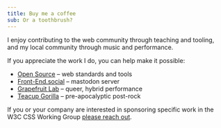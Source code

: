 ```yaml
---
title: Buy me a coffee
sub: Or a toothbrush?
---
```


I enjoy contributing to the web community
through teaching and tooling,
and my local community
through music and performance.

<!-- intro -->

If you appreciate the work I do,
you can help make it possible:

- [Open Source](https://opencollective.com/oddbird-open-source) – web standards and tools
- [Front-End.social](https://buymeacoffee.com/terriblemia) – mastodon server
- [Grapefruit Lab](https://grapefruitlab.com/donate/) – queer, hybrid performance
- [Teacup Gorilla](https://www.paypal.com/ncp/payment/DSTNNMNVVGVYG) – pre-apocalyptic post-rock

If you or your company
are interested in sponsoring specific work
in the W3C CSS Working Group
[please reach out](/contact/).
